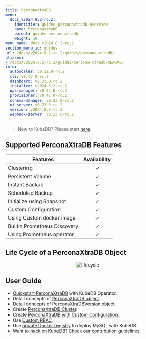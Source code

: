 ```yaml
---
title: PerconaXtraDB
menu:
  docs_v2024.8.2-rc.2:
    identifier: guides-perconaxtradb-overview
    name: PerconaXtraDB
    parent: guides-perconaxtradb
    weight: 10
menu_name: docs_v2024.8.2-rc.2
section_menu_id: guides
url: /docs/v2024.8.2-rc.2/guides/percona-xtradb/
aliases:
- /docs/v2024.8.2-rc.2/guides/percona-xtradb/README/
info:
  autoscaler: v0.32.0-rc.2
  cli: v0.47.0-rc.2
  dashboard: v0.23.0-rc.2
  installer: v2024.8.2-rc.2
  ops-manager: v0.34.0-rc.2
  provisioner: v0.47.0-rc.2
  schema-manager: v0.23.0-rc.2
  ui-server: v0.23.0-rc.2
  version: v2024.8.2-rc.2
  webhook-server: v0.23.0-rc.2
---
```


> New to KubeDB? Please start [here](/docs/v2024.8.2-rc.2/README).

## Supported PerconaXtraDB Features

| Features                                                | Availability |
| ------------------------------------------------------- | :----------: |
| Clustering                                              |   &#10003;   |
| Persistent Volume                                       |   &#10003;   |
| Instant Backup                                          |   &#10003;   |
| Scheduled Backup                                        |   &#10003;   |
| Initialize using Snapshot                               |   &#10003;   |
| Custom Configuration                                    |   &#10003;   |
| Using Custom docker image                               |   &#10003;   |
| Builtin Prometheus Discovery                            |   &#10003;   |
| Using Prometheus operator                               |   &#10003;   |

## Life Cycle of a PerconaXtraDB Object

<p align="center">
  <img alt="lifecycle"  src="/docs/v2024.8.2-rc.2/guides/percona-xtradb/images/perconaxtradb-lifecycle.svg" >
</p>

## User Guide

- [Quickstart PerconaXtraDB](/docs/v2024.8.2-rc.2/guides/percona-xtradb/quickstart/overview) with KubeDB Operator.
- Detail concepts of [PerconaXtraDB object](/docs/v2024.8.2-rc.2/guides/percona-xtradb/concepts/perconaxtradb).
- Detail concepts of [PerconaXtraDBVersion object](/docs/v2024.8.2-rc.2/guides/percona-xtradb/concepts/perconaxtradb-version).
- Create [PerconaXtraDB Cluster](/docs/v2024.8.2-rc.2/guides/percona-xtradb/clustering/galera-cluster).
- Create [PerconaXtraDB with Custom Configuration](/docs/v2024.8.2-rc.2/guides/percona-xtradb/configuration/using-config-file).
- Use [Custom RBAC](/docs/v2024.8.2-rc.2/guides/percona-xtradb/custom-rbac/using-custom-rbac).
- Use [private Docker registry](/docs/v2024.8.2-rc.2/guides/percona-xtradb/private-registry/quickstart) to deploy MySQL with KubeDB.
- Want to hack on KubeDB? Check our [contribution guidelines](/docs/v2024.8.2-rc.2/CONTRIBUTING).
